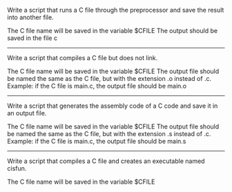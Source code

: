 Write a script that runs a C file through the preprocessor and save the result into another file.

The C file name will be saved in the variable $CFILE
The output should be saved in the file c
**************************************************
Write a script that compiles a C file but does not link.

The C file name will be saved in the variable $CFILE
The output file should be named the same as the C file, but with the extension .o instead of .c.
Example: if the C file is main.c, the output file should be main.o
*************************************************************
Write a script that generates the assembly code of a C code and save it in an output file.

The C file name will be saved in the variable $CFILE
The output file should be named the same as the C file, but with the extension .s instead of .c.
Example: if the C file is main.c, the output file should be main.s
********************************************************
Write a script that compiles a C file and creates an executable named cisfun.

The C file name will be saved in the variable $CFILE
